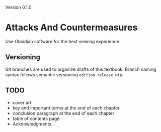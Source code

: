 
Version 0.1.0
# Attacks And Countermeasures
Use Obsidian software for the best viewing experience.
## Versioning
Git branches are used to organize drafts of this textbook.  Branch naming syntax follows semantic versioning `edition.release.wip`.
## TODO
- cover art
- key and important terms at the end of each chapter
- conclusion paragraph at the end of each chapter
- table of contents page
- Acknowledgments

